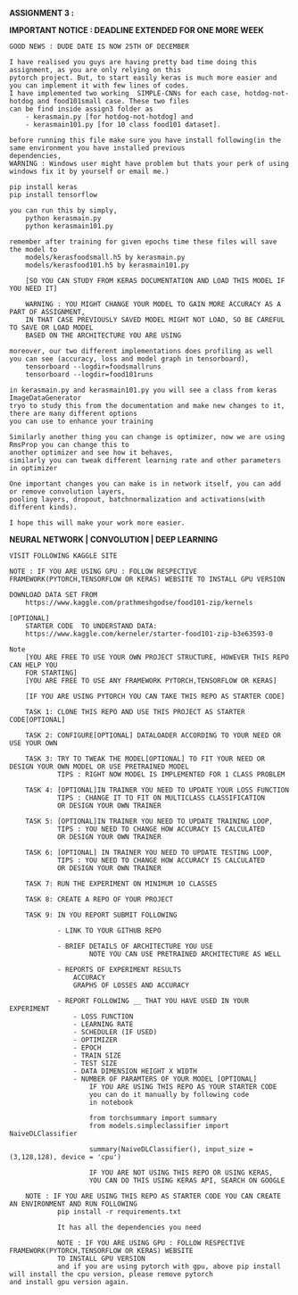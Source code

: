 **ASSIGNMENT 3 :** 



**IMPORTANT NOTICE : DEADLINE EXTENDED FOR ONE MORE WEEK**  
    
    GOOD NEWS : DUDE DATE IS NOW 25TH OF DECEMBER
    
    I have realised you guys are having pretty bad time doing this assignment, as you are only relying on this
    pytorch project. But, to start easily keras is much more easier and you can implement it with few lines of codes.
    I have implemented two working  SIMPLE-CNNs for each case, hotdog-not-hotdog and food101small case. These two files 
    can be find inside assign3 folder as 
        - kerasmain.py [for hotdog-not-hotdog] and 
        - kerasmain101.py [for 10 class food101 dataset].
    
    before running this file make sure you have install following(in the same environment you have installed previous 
    dependencies, 
    WARNING : Windows user might have problem but thats your perk of using windows fix it by yourself or email me.) 
    
    pip install keras
    pip install tensorflow 
    
    you can run this by simply, 
        python kerasmain.py
        python kerasmain101.py
        
    remember after training for given epochs time these files will save the model to 
        models/kerasfoodsmall.h5 by kerasmain.py
        models/kerasfood101.h5 by kerasmain101.py
        
        [SO YOU CAN STUDY FROM KERAS DOCUMENTATION AND LOAD THIS MODEL IF YOU NEED IT]
        
        WARNING : YOU MIGHT CHANGE YOUR MODEL TO GAIN MORE ACCURACY AS A PART OF ASSIGNMENT, 
        IN THAT CASE PREVIOUSLY SAVED MODEL MIGHT NOT LOAD, SO BE CAREFUL TO SAVE OR LOAD MODEL
        BASED ON THE ARCHITECTURE YOU ARE USING
        
    moreover, our two different implementations does profiling as well
    you can see (accuracy, loss and model graph in tensorboard),
        tensorboard --logdir=foodsmallruns
        tensorboard --logdir=food101runs
    
    in kerasmain.py and kerasmain101.py you will see a class from keras ImageDataGenerator
    tryo to study this from the documentation and make new changes to it, there are many different options 
    you can use to enhance your training 
    
    Similarly another thing you can change is optimizer, now we are using RmsProp you can change this to 
    another optimizer and see how it behaves,
    similarly you can tweak different learning rate and other parameters in optimizer
    
    One important changes you can make is in network itself, you can add or remove convolution layers,
    pooling layers, dropout, batchnormalization and activations(with different kinds).
    
    I hope this will make your work more easier. 
         
    
    

**NEURAL NETWORK | CONVOLUTION | DEEP LEARNING**


    VISIT FOLLOWING KAGGLE SITE
    
    NOTE : IF YOU ARE USING GPU : FOLLOW RESPECTIVE FRAMEWORK(PYTORCH,TENSORFLOW OR KERAS) WEBSITE TO INSTALL GPU VERSION
    
    DOWNLOAD DATA SET FROM 
        https://www.kaggle.com/prathmeshgodse/food101-zip/kernels
    
    [OPTIONAL]
        STARTER CODE  TO UNDERSTAND DATA:
        https://www.kaggle.com/kerneler/starter-food101-zip-b3e63593-0
    
    Note
        [YOU ARE FREE TO USE YOUR OWN PROJECT STRUCTURE, HOWEVER THIS REPO CAN HELP YOU
        FOR STARTING]
        [YOU ARE FREE TO USE ANY FRAMEWORK PYTORCH,TENSORFLOW OR KERAS]
        
        [IF YOU ARE USING PYTORCH YOU CAN TAKE THIS REPO AS STARTER CODE]
    
        TASK 1: CLONE THIS REPO AND USE THIS PROJECT AS STARTER CODE[OPTIONAL]
        
        TASK 2: CONFIGURE[OPTIONAL] DATALOADER ACCORDING TO YOUR NEED OR USE YOUR OWN
        
        TASK 3: TRY TO TWEAK THE MODEL[OPTIONAL] TO FIT YOUR NEED OR DESIGN YOUR OWN MODEL OR USE PRETRAINED MODEL
                TIPS : RIGHT NOW MODEL IS IMPLEMENTED FOR 1 CLASS PROBLEM
        
        TASK 4: [OPTIONAL]IN TRAINER YOU NEED TO UPDATE YOUR LOSS FUNCTION
                TIPS : CHANGE IT TO FIT ON MULTICLASS CLASSIFICATION
                OR DESIGN YOUR OWN TRAINER
                
        TASK 5: [OPTIONAL]IN TRAINER YOU NEED TO UPDATE TRAINING LOOP,
                TIPS : YOU NEED TO CHANGE HOW ACCURACY IS CALCULATED
                OR DESIGN YOUR OWN TRAINER
        
        TASK 6: [OPTIONAL] IN TRAINER YOU NEED TO UPDATE TESTING LOOP, 
                TIPS : YOU NEED TO CHANGE HOW ACCURACY IS CALCULATED
                OR DESIGN YOUR OWN TRAINER
        
        TASK 7: RUN THE EXPERIMENT ON MINIMUM 10 CLASSES 
        
        TASK 8: CREATE A REPO OF YOUR PROJECT
        
        TASK 9: IN YOU REPORT SUBMIT FOLLOWING
                
                - LINK TO YOUR GITHUB REPO
                
                - BRIEF DETAILS OF ARCHITECTURE YOU USE
                        NOTE YOU CAN USE PRETRAINED ARCHITECTURE AS WELL
                
                - REPORTS OF EXPERIMENT RESULTS
                    ACCURACY 
                    GRAPHS OF LOSSES AND ACCURACY
                
                - REPORT FOLLOWING __ THAT YOU HAVE USED IN YOUR EXPERIMENT
                    - LOSS FUNCTION
                    - LEARNING RATE
                    - SCHEDULER (IF USED)
                    - OPTIMIZER
                    - EPOCH
                    - TRAIN SIZE
                    - TEST SIZE
                    - DATA DIMENSION HEIGHT X WIDTH
                    - NUMBER OF PARAMTERS OF YOUR MODEL [OPTIONAL]
                        IF YOU ARE USING THIS REPO AS YOUR STARTER CODE
                        you can do it manually by following code
                        in notebook
                        
                        from torchsummary import summary
                        from models.simpleclassifier import NaiveDLClassifier
                        
                        summary(NaiveDLClassifier(), input_size = (3,128,128), device = 'cpu')
                        
                        IF YOU ARE NOT USING THIS REPO OR USING KERAS, 
                        YOU CAN DO THIS USING KERAS API, SEARCH ON GOOGLE
                        
        NOTE : IF YOU ARE USING THIS REPO AS STARTER CODE YOU CAN CREATE AN ENVIRONMENT AND RUN FOLLOWING
                pip install -r requirements.txt
                
                It has all the dependencies you need
                
                NOTE : IF YOU ARE USING GPU : FOLLOW RESPECTIVE FRAMEWORK(PYTORCH,TENSORFLOW OR KERAS) WEBSITE 
                TO INSTALL GPU VERSION
                and if you are using pytorch with gpu, above pip install will install the cpu version, please remove pytorch                   and install gpu version again.
                      
                
                 
                
                         
        




